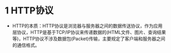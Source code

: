 # 1 HTTP协议

- HTTP的本质：HTTP协议是浏览器与服务器之间的数据传送协议，作为应用层协议，HTTP是基于TCP/IP协议来传递数据的(HTML文件、图片、查询结果等)，HTTP协议不涉及数据包(Packet)传输，主要规定了客户端和服务器之间的通信格式。